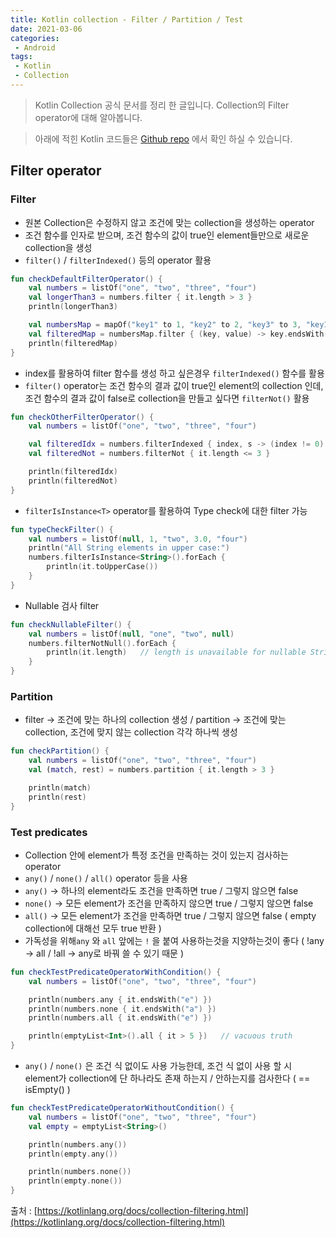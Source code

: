 ```yaml
---
title: Kotlin collection - Filter / Partition / Test
date: 2021-03-06
categories:
 - Android
tags:
 - Kotlin
 - Collection
---
```


> Kotlin Collection 공식 문서를 정리 한 글입니다. Collection의 Filter operator에 대해 알아봅니다. 

<!-- more -->

> 아래에 적힌 Kotlin 코드들은 [Github repo](https://github.com/kangraemin/kotlin_study/blob/master/kangraemin/collection/src/Filter.kt) 에서 확인 하실 수 있습니다. 

## Filter operator

### Filter

- 원본 Collection은 수정하지 않고 조건에 맞는 collection을 생성하는 operator
- 조건 함수를 인자로 받으며, 조건 함수의 값이 true인 element들만으로 새로운 collection을 생성
- `filter()` / `filterIndexed()` 등의 operator 활용

```kotlin
fun checkDefaultFilterOperator() {
    val numbers = listOf("one", "two", "three", "four")
    val longerThan3 = numbers.filter { it.length > 3 }
    println(longerThan3)

    val numbersMap = mapOf("key1" to 1, "key2" to 2, "key3" to 3, "key11" to 11)
    val filteredMap = numbersMap.filter { (key, value) -> key.endsWith("1") && value > 10}
    println(filteredMap)
}
```

- index를 활용하여 filter 함수를 생성 하고 싶은경우 `filterIndexed()` 함수를 활용
- `filter()` operator는 조건 함수의 결과 값이 true인 element의 collection 인데, 조건 함수의 결과 값이 false로 collection을 만들고 싶다면 `filterNot()` 활용

```kotlin
fun checkOtherFilterOperator() {
    val numbers = listOf("one", "two", "three", "four")

    val filteredIdx = numbers.filterIndexed { index, s -> (index != 0) && (s.length < 5)  }
    val filteredNot = numbers.filterNot { it.length <= 3 }

    println(filteredIdx)
    println(filteredNot)
}
```

- `filterIsInstance<T>` operator를 활용하여 Type check에 대한 filter 가능

```kotlin
fun typeCheckFilter() {
    val numbers = listOf(null, 1, "two", 3.0, "four")
    println("All String elements in upper case:")
    numbers.filterIsInstance<String>().forEach {
        println(it.toUpperCase())
    }
}
```

- Nullable 검사 filter

```kotlin
fun checkNullableFilter() {
    val numbers = listOf(null, "one", "two", null)
    numbers.filterNotNull().forEach {
        println(it.length)   // length is unavailable for nullable Strings
    }
}
```

### Partition

- filter → 조건에 맞는 하나의 collection 생성 / partition → 조건에 맞는 collection, 조건에 맞지 않는 collection 각각 하나씩 생성

```kotlin
fun checkPartition() {
    val numbers = listOf("one", "two", "three", "four")
    val (match, rest) = numbers.partition { it.length > 3 }

    println(match)
    println(rest)
}
```

### Test predicates

- Collection 안에 element가 특정 조건을 만족하는 것이 있는지 검사하는 operator
- `any()` / `none()` / `all()` operator 등을 사용
- `any()` → 하나의 element라도 조건을 만족하면 true / 그렇지 않으면 false
- `none()` → 모든 element가 조건을 만족하지 않으면 true / 그렇지 않으면 false
- `all()` → 모든 element가 조건을 만족하면 true / 그렇지 않으면 false ( empty collection에 대해선 모두 true 반환 )
- 가독성을 위해`any` 와 `all` 앞에는 `!` 을 붙여 사용하는것을 지양하는것이 좋다 ( !any → all / !all → any로 바꿔 쓸 수 있기 때문 )

```kotlin
fun checkTestPredicateOperatorWithCondition() {
    val numbers = listOf("one", "two", "three", "four")

    println(numbers.any { it.endsWith("e") })
    println(numbers.none { it.endsWith("a") })
    println(numbers.all { it.endsWith("e") })

    println(emptyList<Int>().all { it > 5 })   // vacuous truth
}
```

- `any()` / `none()` 은 조건 식 없이도 사용 가능한데, 조건 식 없이 사용 할 시 element가 collection에 단 하나라도 존재 하는지 / 안하는지를 검사한다 ( == isEmpty() )

```kotlin
fun checkTestPredicateOperatorWithoutCondition() {
    val numbers = listOf("one", "two", "three", "four")
    val empty = emptyList<String>()

    println(numbers.any())
    println(empty.any())

    println(numbers.none())
    println(empty.none())
}
```

출처 : [https://kotlinlang.org/docs/collection-filtering.html](https://kotlinlang.org/docs/collection-filtering.html)